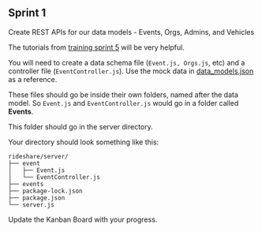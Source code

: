 ## Sprint 1

Create REST APIs for our data models - Events, Orgs, Admins, and Vehicles  

The tutorials from [training sprint 5](https://github.com/TeamSublois/TSE-Training/tree/master/sprint-4) will be very helpful.

You will need to create a data schema file (`Event.js, Orgs.js`, etc) and a controller file (`EventController.js`). Use the mock data in [data_models.json](../data_models.json) as a reference.

These files should go be inside their own folders, named after the data model. So `Event.js` and `EventController.js` would go in a folder called **Events**.  

This folder should go in the server directory.  

Your directory should look something like this:  
```
rideshare/server/
├── event
│   ├── Event.js
│   └── EventController.js
├── events
├── package-lock.json
├── package.json
└── server.js
```

Update the Kanban Board with your progress.